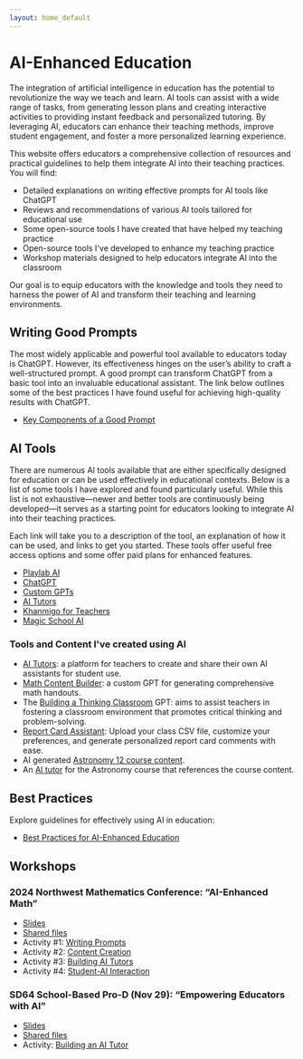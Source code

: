 ```yaml
---
layout: home_default
---
```


# AI-Enhanced Education

The integration of artificial intelligence in education has the potential to revolutionize the way we teach and learn. AI tools can assist with a wide range of tasks, from generating lesson plans and creating interactive activities to providing instant feedback and personalized tutoring. By leveraging AI, educators can enhance their teaching methods, improve student engagement, and foster a more personalized learning experience.

This website offers educators a comprehensive collection of resources and practical guidelines to help them integrate AI into their teaching practices. You will find:

- Detailed explanations on writing effective prompts for AI tools like ChatGPT  
- Reviews and recommendations of various AI tools tailored for educational use  
- Some open-source tools I have created that have helped my teaching practice
- Open-source tools I've developed to enhance my teaching practice
- Workshop materials designed to help educators integrate AI into the classroom

Our goal is to equip educators with the knowledge and tools they need to harness the power of AI and transform their teaching and learning environments.

## Writing Good Prompts

The most widely applicable and powerful tool available to educators today is ChatGPT. However, its effectiveness hinges on the user’s ability to craft a well-structured prompt. A good prompt can transform ChatGPT from a basic tool into an invaluable educational assistant. The link below outlines some of the best practices I have found useful for achieving high-quality results with ChatGPT.

- [Key Components of a Good Prompt](./md_files/writing_prompts.html)

## AI Tools

There are numerous AI tools available that are either specifically designed for education or can be used effectively in educational contexts. Below is a list of some tools I have explored and found particularly useful. While this list is not exhaustive—newer and better tools are continuously being developed—it serves as a starting point for educators looking to integrate AI into their teaching practices.

Each link will take you to a description of the tool, an explanation of how it can be used, and links to get you started. These tools offer useful free access options and some offer paid plans for enhanced features.

- [Playlab AI](./md_files/PlaylabAI.html)
- [ChatGPT](./md_files/ChatGPT.html)
- [Custom GPTs](./md_files/custom_GPTs.html)
- [AI Tutors](./md_files/AI_Tutors.html)
- [Khanmigo for Teachers](./md_files/Khanmigo_for_teachers.html)
- [Magic School AI](./md_files/MagicSchoolAI.html)

### Tools and Content I've created using AI

- [AI Tutors](./md_files/AI_Tutors.html): a platform for teachers to create and share their own AI assistants for student use.
- [Math Content Builder](https://chatgpt.com/g/g-38NiEiNWQ-math-content-builder): a custom GPT for generating comprehensive math handouts. 
- The [Building a Thinking Classroom](https://chatgpt.com/g/g-DTEvkoQnU-building-thinking-classrooms) GPT: aims to assist teachers in fostering a classroom environment that promotes critical thinking and problem-solving.
- [Report Card Assistant](https://reportcards.streamlit.app/): Upload your class CSV file, customize your preferences, and generate personalized report card comments with ease.
- AI generated [Astronomy 12 course content](https://teaghan.github.io/astronomy-12/).
- An [AI tutor](https://teaghan-educational-prompt-engineering-tutormain-dkogwm.streamlit.app/) for the Astronomy course that references the course content.

## Best Practices

Explore guidelines for effectively using AI in education:

- [Best Practices for AI-Enhanced Education](./md_files/best_practices.html)

## Workshops

### 2024 Northwest Mathematics Conference: “AI-Enhanced Math”

* [Slides](https://docs.google.com/presentation/d/1XvLK6Q0WnCPZN0WmOnhzYU0xC_AZ0TxBp1ujS4tirCw/edit?usp=sharing)
* [Shared files](https://drive.google.com/drive/folders/1GMYNcPfXtmcpKr8q8RwdVeR0MNhMyUSB?usp=drive_link)
* Activity #1: [Writing Prompts](./md_files/Activity_1.html)
* Activity #2: [Content Creation](./md_files/Activity_2.html)
* Activity #3: [Building AI Tutors](./md_files/Activity_3.html)
* Activity #4: [Student-AI Interaction](./md_files/Activity_4.html)


### SD64 School-Based Pro-D (Nov 29): “Empowering Educators with AI”

* [Slides](https://docs.google.com/presentation/d/18KrGvwfNbxzfIQeDKJSXSj6QbJraJMobYaX4w7tZf2I/edit?usp=sharing)
* [Shared files](https://drive.google.com/drive/folders/18vdq4IJ5ga-im5Ac-71Fa6nXJZIexvnj?usp=drive_link)
* Activity: [Building an AI Tutor](./md_files/Activity_AI_Tutors.html)